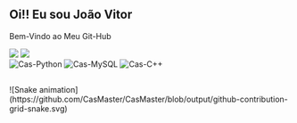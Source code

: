 ## Oi!! Eu sou João Vitor
Bem-Vindo ao Meu Git-Hub

<div>
    <a href https://github.com/CasMaster></a>
    <img height="150em" src="https://github-readme-stats.vercel.app/api?username=CasMaster&show_icons=true&theme=github_dark&include_all_commits=true&count_private=true"/>
    <img height="150um" src="https://github-readme-stats.vercel.app/api/top-langs/?username=CasMaster&layout=compact&theme=github_dark">
</div>

<div>
  <img aling="center" alt="Cas-Python" heith="30" width="40" src="https://cdn.jsdelivr.net/gh/devicons/devicon/icons/python/python-original.svg" />
  <img aling="center" alt="Cas-MySQL" heith="30" width="40" src="https://cdn.jsdelivr.net/gh/devicons/devicon/icons/mysql/mysql-original-wordmark.svg" />
  <img aling="center" alt="Cas-C++" heith="30" width="40" src="https://cdn.jsdelivr.net/gh/devicons/devicon/icons/cplusplus/cplusplus-original.svg" />     
</div>

  ##
 <div>
    ![Snake animation](https://github.com/CasMaster/CasMaster/blob/output/github-contribution-grid-snake.svg)
 </div>
